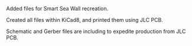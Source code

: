 Added files for Smart Sea Wall recreation.

Created all files within KiCad8, and printed them using JLC PCB.

Schematic and Gerber files are including to expedite production from JLC PCB.
